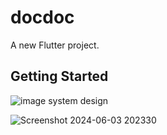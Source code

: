 # docdoc

A new Flutter project.

## Getting Started
![image](https://github.com/taha2901/doc_reservation/assets/93037873/fcdf622d-3858-4510-92d5-930c8de96b50)
system design

![Screenshot 2024-06-03 202330](https://github.com/taha2901/doc_reservation/assets/93037873/3e4dd22d-94b7-4bc0-8ee4-578c8a7b8810)
